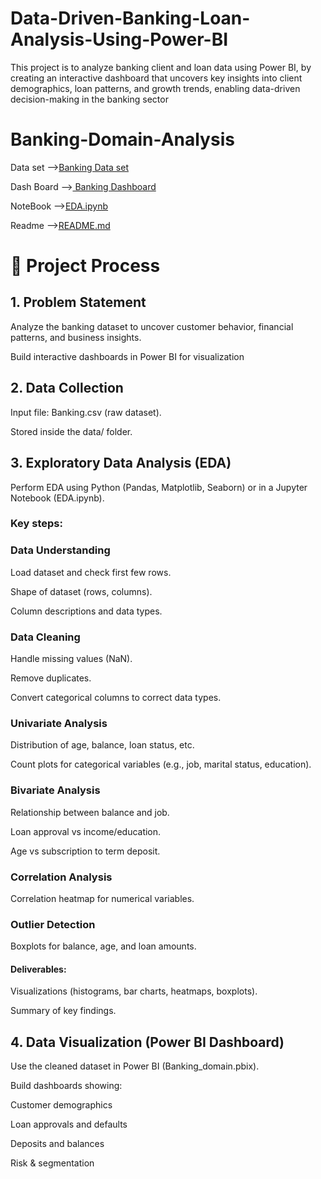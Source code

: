# Data-Driven-Banking-Loan-Analysis-Using-Power-BI
This project is to analyze banking client and loan data using Power BI, by creating an  interactive dashboard that uncovers key insights into client demographics, loan patterns, and  growth trends, enabling data-driven decision-making in the banking sector
# Banking-Domain-Analysis
Data set
--><a href="https://github.com/dilliprasathB/Data-Driven-Banking-Loan-Analysis-Using-Power-BI/blob/main/Banking_domain.pbix">Banking Data set</a>

Dash Board
--><a href="https://github.com/dilliprasathB/Data-Driven-Banking-Loan-Analysis-Using-Power-BI/blob/main/Banking_domain.pbix"> Banking Dashboard</a>

NoteBook
 --><a href="https://github.com/dilliprasathB/Data-Driven-Banking-Loan-Analysis-Using-Power-BI/blob/main/_Banking_Domain.ipynb">EDA.ipynb</a>

Readme
 --><a href="https://github.com/dilliprasathB/Data-Driven-Banking-Loan-Analysis-Using-Power-BI/blob/main/README.md">README.md</a>
# 🚀 Project Process
## 1. Problem Statement

Analyze the banking dataset to uncover customer behavior, financial patterns, and business insights.

Build interactive dashboards in Power BI for visualization
## 2. Data Collection

Input file: Banking.csv (raw dataset).

Stored inside the data/ folder.

## 3. Exploratory Data Analysis (EDA)

Perform EDA using Python (Pandas, Matplotlib, Seaborn) or in a Jupyter Notebook (EDA.ipynb).

### Key steps:

### Data Understanding

Load dataset and check first few rows.

Shape of dataset (rows, columns).

Column descriptions and data types.

### Data Cleaning

Handle missing values (NaN).

Remove duplicates.

Convert categorical columns to correct data types.

### Univariate Analysis

Distribution of age, balance, loan status, etc.

Count plots for categorical variables (e.g., job, marital status, education).

### Bivariate Analysis

Relationship between balance and job.

Loan approval vs income/education.

Age vs subscription to term deposit.

### Correlation Analysis

Correlation heatmap for numerical variables.

### Outlier Detection

Boxplots for balance, age, and loan amounts.

#### Deliverables:

Visualizations (histograms, bar charts, heatmaps, boxplots).

Summary of key findings.

## 4. Data Visualization (Power BI Dashboard)

Use the cleaned dataset in Power BI (Banking_domain.pbix).

Build dashboards showing:

Customer demographics

Loan approvals and defaults

Deposits and balances

Risk & segmentation
